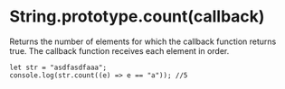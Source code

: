# String.prototype.count(callback)

Returns the number of elements for which the callback function returns true.
The callback function receives each element in order.

```
let str = "asdfasdfaaa";
console.log(str.count((e) => e == "a")); //5
```
